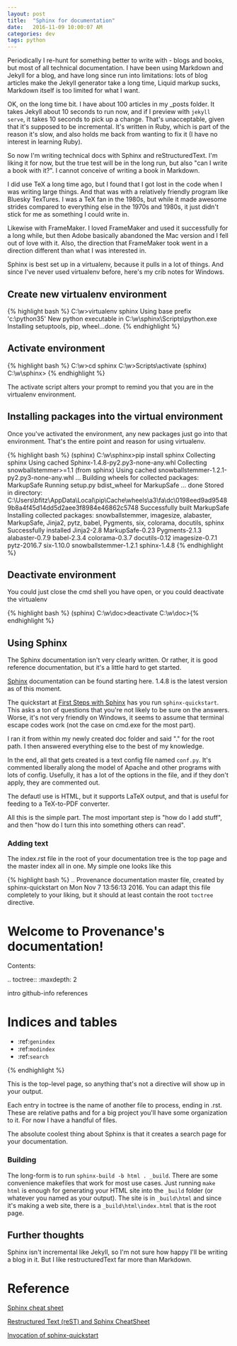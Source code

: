 ```yaml
---
layout: post
title:  "Sphinx for documentation"
date:   2016-11-09 10:00:07 AM
categories: dev
tags: python
---
```


Periodically I re-hunt for something better to write with - blogs and books, but
most of all technical documentation. I have been using Markdown and Jekyll for a
blog, and have long since run into limitations: lots of blog articles make the
Jekyll generator take a long time, Liquid markup sucks, Markdown itself is too
limited for what I want.

OK, on the long time bit. I have about 100 articles in my _posts folder. It
takes Jekyll about 10 seconds to run now, and if I preview with `jekyll serve`,
it takes 10 seconds to pick up a change. That's unacceptable, given that it's
supposed to be incremental. It's written in Ruby, which is part of the reason
it's slow, and also holds me back from wanting to fix it (I have no interest
in learning Ruby).

So now I'm writing technical docs with Sphinx and reStructuredText. I'm liking
it for now, but the true test will be in the long run, but also "can I write a
book with it?". I cannot conceive of writing a book in Markdown.

I did use TeX a long time ago, but I found that I got lost in the code when
I was writing large things. And that was with a relatively friendly program
like Bluesky TexTures. I was a TeX fan in the 1980s, but while it made awesome
strides compared to everything else in the 1970s and 1980s, it just didn't stick
for me as something I could write in.

Likewise with FrameMaker. I loved FrameMaker and used it successfully for a long
while, but then Adobe basically abandoned the Mac version and I fell out of love
with it. Also, the direction that FrameMaker took went in a direction different
than what I was interested in.

Sphinx is best set up in a virtualenv, because it pulls in a lot of things. And
since I've never used virtualenv before, here's my crib notes for Windows.

## Create new virtualenv environment

{% highlight bash %}
C:\w>virtualenv sphinx
Using base prefix 'c:\\python35'
New python executable in C:\w\sphinx\Scripts\python.exe
Installing setuptools, pip, wheel...done.
{% endhighlight %}

## Activate environment

{% highlight bash %}
C:\w>cd sphinx
C:\w>Scripts\activate
(sphinx) C:\w\sphinx>
{% endhighlight %}

The activate script alters your prompt to remind you that you are in the virtualenv
environment.

## Installing packages into the virtual environment

Once you've activated the environment, any new packages just go into that environment.
That's the entire point and reason for using virtualenv.

{% highlight bash %}
(sphinx) C:\w\sphinx>pip install sphinx
Collecting sphinx
  Using cached Sphinx-1.4.8-py2.py3-none-any.whl
Collecting snowballstemmer>=1.1 (from sphinx)
  Using cached snowballstemmer-1.2.1-py2.py3-none-any.whl
...
Building wheels for collected packages: MarkupSafe
  Running setup.py bdist_wheel for MarkupSafe ... done
  Stored in directory: C:\Users\bfitz\AppData\Local\pip\Cache\wheels\a3\fa\dc\0198eed9ad95489b8a4f45d14dd5d2aee3f8984e46862c5748
Successfully built MarkupSafe
Installing collected packages: snowballstemmer, imagesize, alabaster, MarkupSafe, Jinja2, pytz, babel, Pygments, six, colorama, docutils, sphinx
Successfully installed Jinja2-2.8 MarkupSafe-0.23 Pygments-2.1.3 alabaster-0.7.9 babel-2.3.4 colorama-0.3.7 docutils-0.12 imagesize-0.7.1 pytz-2016.7 six-1.10.0 snowballstemmer-1.2.1 sphinx-1.4.8
{% endhighlight %}

## Deactivate environment

You could just close the cmd shell you have open, or you could deactivate the virtualenv

{% highlight bash %}
(sphinx) C:\w\doc>deactivate
C:\w\doc>{% endhighlight %}

## Using Sphinx

The Sphinx documentation isn't very clearly written. Or rather, it is good reference documentation,
but it's a little hard to get started.

[Sphinx](http://www.sphinx-doc.org/) documentation can be found starting here. 1.4.8
is the latest version as of this moment.

The quickstart at [First Steps with Sphinx](http://www.sphinx-doc.org/en/1.4.8/tutorial.html)
has you run `sphinx-quickstart`. This asks a ton of questions that you're not likely to be 
sure on the answers. Worse, it's not very friendly on Windows, it seems to assume that
terminal escape codes work (not the case on cmd.exe for the most part).

I ran it from within my newly created doc folder and said "." for the root path. I then
answered everything else to the best of my knowledge.

In the end, all that gets created is a text config file named `conf.py`. It's commented
liberally along the model of Apache and other programs with lots of config. Usefully,
it has a lot of the options in the file, and if they don't apply, they are commented out.

The defautl use is HTML, but it supports LaTeX output, and that is useful for feeding to
a TeX-to-PDF converter.

All this is the simple part. The most important step is "how do I add stuff", and then "how do
I turn this into something others can read".

### Adding text

The index.rst file in the root of your documentation tree is the top page and the master
index all in one. My simple one looks like this

{% highlight bash %}
.. Provenance documentation master file, created by
   sphinx-quickstart on Mon Nov  7 13:56:13 2016.
   You can adapt this file completely to your liking, but it should at least
   contain the root `toctree` directive.

Welcome to Provenance's documentation!
======================================

Contents:

.. toctree::
   :maxdepth: 2

   intro
   github-info
   references

Indices and tables
==================

* :ref:`genindex`
* :ref:`modindex`
* :ref:`search`

{% endhighlight %}

This is the top-level page, so anything that's not a directive will show up in your
output.

Each entry in toctree is the name of another file to process, ending in .rst. These are
relative paths and for a big project you'll have some organization to it. For now I have
a handful of files.

The absolute coolest thing about Sphinx is that it creates a search page for your
documentation.

### Building

The long-form is to run `sphinx-build -b html . _build`. There are some convenience
makefiles that work for most use cases. Just running `make html` is enough for
generating your HTML site into the `_build` folder (or whatever you named as your
output). The site is in `_build\html` and since it's making a web site, there is
a `_build\html\index.html` that is the root page.

## Further thoughts

Sphinx isn't incremental like Jekyll, so I'm not sure how happy I'll be writing a blog
in it. But I like restructuredText far more than Markdown.

# Reference

[Sphinx cheat sheet](http://matplotlib.org/sampledoc/cheatsheet.html)

[Restructured Text (reST) and Sphinx CheatSheet](http://thomas-cokelaer.info/tutorials/sphinx/rest_syntax.html)

[Invocation of sphinx-quickstart](http://www.sphinx-doc.org/en/latest/invocation.html)
